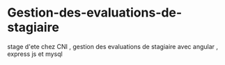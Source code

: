 # Gestion-des-evaluations-de-stagiaire
stage d'ete chez CNI , gestion des evaluations de stagiaire avec angular , express js et mysql   
